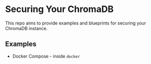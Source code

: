 # Securing Your ChromaDB

This repo aims to provide examples and blueprints for securing your ChromaDB instance.

## Examples

- Docker Compose - inside `docker`
